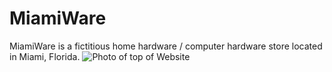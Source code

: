 # MiamiWare
MiamiWare is a fictitious home hardware / computer hardware store located in Miami, Florida. 
![Photo of top of Website](https://imgur.com/a/Q8ZlYeT)
